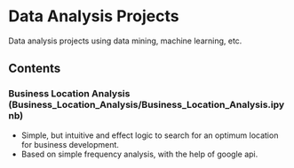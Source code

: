 # Data Analysis Projects


Data analysis projects using data mining, machine learning, etc.


## Contents

### Business Location Analysis (Business_Location_Analysis/Business_Location_Analysis.ipynb)

- Simple, but intuitive and effect logic to search for an optimum location for business development.
- Based on simple frequency analysis, with the help of google api.
